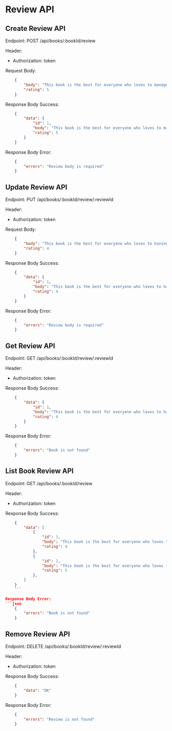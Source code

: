 # Review API

## Create Review API

Endpoint: POST /api/books/:bookId/review

Header:

- Authorization: token

Request Body:
```json
    {
        "body": "This book is the best for everyone who loves to manage their code",
        "rating": 5
    }
```

Response Body Success:
```json
    {
        "data": {
            "id": 1,
            "body": "This book is the best for everyone who loves to manage their code",
            "rating": 5
        }
    }
```

Response Body Error:
```json
    {
        "errors": "Review body is required"
    }
```

## Update Review API

Endpoint: PUT /api/books/:bookId/review/:reviewId

Header:

- Authorization: token

Request Body:
```json
    {
        "body": "This book is the best for everyone who loves to having clean code",
        "rating": 4
    }
```

Response Body Success:
```json
    {
        "data": {
            "id": 1,
            "body": "This book is the best for everyone who loves to having clean code",
            "rating": 4
        }
    }
```

Response Body Error:
```json
    {
        "errors": "Review body is required"
    }
```

## Get Review API

Endpoint: GET /api/books/:bookId/review/:reviewId

Header:

- Authorization: token

Response Body Success:
```json
    {
        "data": {
            "id": 1,
            "body": "This book is the best for everyone who loves to having clean code",
            "rating": 4
        }
    }
```

Response Body Error:
```json
    {
        "errors": "Book is not found"
    }
```


## List Book Review API

Endpoint: GET /api/books/:bookId/review

Header:

- Authorization: token

Response Body Success:
```json
    {
        "data": [
            {
                "id": 1,
                "body": "This book is the best for everyone who loves to having clean code",
                "rating": 4
            },
            {
                "id": 2,
                "body": "This book is the best for everyone who loves to manage their code",
                "rating": 5
            },
        ]
    }
    ```

Response Body Error:
```json
    {
        "errors": "Book is not found"
    }
```

## Remove Review API

Endpoint: DELETE /api/books/:bookId/review/:reviewId

Header:

- Authorization: token

Response Body Success:
```json
    {
        "data": "OK"
    }
```

Response Body Error:
```json
    {
        "errors": "Review is not found"
    }
```
